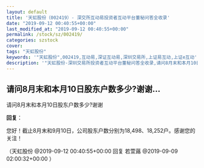 ```yaml
---
layout: default
title: '天虹股份（002419）- 深交所互动易投资者互动平台董秘问答全收录'
date: "2019-09-12 00:40:55+00:00"
last_modified_at: "2019-09-12 00:40:55+00:00"
permalink: /stock/sz/002419/
categories: szstock
cover: 
tags: "天虹股份"
keywords: '"天虹股份",002419,互动易,深证互动易,深圳交易所,上证易互动,上证e互动'
description: '"天虹股份-深圳交易所投资者互动平台董秘问答全收录,请问8月末和本月10日股东户数多少?谢谢"'
---
```


## 请问8月末和本月10日股东户数多少?谢谢...

请问8月末和本月10日股东户数多少?谢谢

**回复**：

您好！截止8月末和9月10日，公司股东户数分别为18,498、18,252户。感谢您的关注！ 

（天虹股份  @2019-09-12 00:40:55+00:00 回复 若萱蕗  @2019-09-09 02:00:32+00:00 ）

